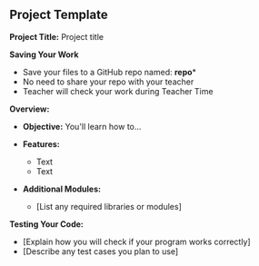 ## Project Template

**Project Title:** Project title

**Saving Your Work**
* Save your files to a GitHub repo named: **repo***
* No need to share your repo with your teacher
* Teacher will check your work during Teacher Time

**Overview:**
* **Objective:** You'll learn how to...
* **Features:** 
  * Text
  * Text

* **Additional Modules:**
  * [List any required libraries or modules]

**Testing Your Code:**
* [Explain how you will check if your program works correctly]
* [Describe any test cases you plan to use]




